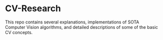# CV-Research

This repo contains several explanations, implementations of SOTA Computer Vision algorithms, and detailed descriptions of some of the basic CV concepts.
